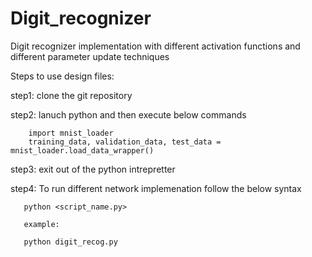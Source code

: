 # Digit_recognizer
Digit recognizer implementation with different activation functions and different parameter update techniques

Steps to use design files:

step1: clone the git repository

step2: lanuch python and then execute below commands 

        import mnist_loader
        training_data, validation_data, test_data = mnist_loader.load_data_wrapper()
 
step3: exit out of the python intrepretter 

step4: To run different network implemenation follow the below syntax

       python <script_name.py>
       
       example:
       
       python digit_recog.py

